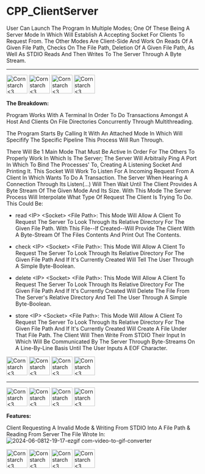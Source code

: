 # CPP_ClientServer
User Can Launch The Program In Multiple Modes; One Of These Being A Server Mode In Which Will Establish A Accepting Socket For Clients To Request From. The Other Modes Are Client-Side And Work On Reads Of A Given File Path, Checks On The File Path, Deletion Of A Given File Path, As Well As STDIO Reads And Then Writes To The Server Through A Byte Stream.


----------------------------------------------------------------------------

<img src="https://github.com/Kingerthanu/CPP_ClientServer/assets/76754592/ef3cd650-187b-4eee-a10e-519f8f4a7355" alt="Cornstarch <3" width="55" height="49"> <img src="https://github.com/Kingerthanu/CPP_ClientServer/assets/76754592/ef3cd650-187b-4eee-a10e-519f8f4a7355" alt="Cornstarch <3" width="55" height="49"> <img src="https://github.com/Kingerthanu/CPP_ClientServer/assets/76754592/ef3cd650-187b-4eee-a10e-519f8f4a7355" alt="Cornstarch <3" width="55" height="49"> <img src="https://github.com/Kingerthanu/CPP_ClientServer/assets/76754592/ef3cd650-187b-4eee-a10e-519f8f4a7355" alt="Cornstarch <3" width="55" height="49"> 


**The Breakdown:**

Program Works With A Terminal In Order To Do Transactions Amongst A Host And Clients On File Directories Concurrently Through Multithreading.

The Program Starts By Calling It With An Attached Mode In Which Will Specifify The Specific Pipeline This Process Will Run Through.

There Will Be 1 Main Mode That Must Be Active In Order For The Others To Properly Work In Which Is The Server; The Server Will Arbitraily Ping A Port In Which To Bind The Processes' To, Creating A Listening Socket And Printing It. This Socket Will Work To Listen For A Incoming Request From A Client In Which Wants To Do A Transaction. The Server When Hearing A Connection Through Its Listen(...) Will Then Wait Until The Client Provides A Byte Stream Of The Given Mode And Its Size. With This Mode The Server Process Will Interpolate What Type Of Request The Client Is Trying To Do. This Could Be:

  - read \<IP\> \<Socket\> \<File Path\>: This Mode Will Allow A Client To Request The Server To Look Through Its Relative Directory For The Given File Path. With This File--If Created--Will Provide The Client With A Byte-Stream Of The Files Contents And Print Out The Contents.

  - check \<IP\> \<Socket\> \<File Path\>: This Mode Will Allow A Client To Request The Server To Look Through Its Relative Directory For The Given File Path And If It's Currently Created Will Tell The User Through A Simple Byte-Boolean.

 - delete \<IP\> \<Socket\> \<File Path\>: This Mode Will Allow A Client To Request The Server To Look Through Its Relative Directory For The Given File Path And If It's Currently Created Will Delete The File From The Server's Relative Directory And Tell The User Through A Simple Byte-Boolean.

 - store \<IP\> \<Socket\> \<File Path\>: This Mode Will Allow A Client To Request The Server To Look Through Its Relative Directory For The Given File Path And If It's Currently Created Will Create A File Under That File Path. The Client Will Then Write From STDIO Their Input In Which Will Be Communicated By The Server Through Byte-Streams On A Line-By-Line Basis Until The User Inputs A EOF Character.

<img src="https://github.com/Kingerthanu/CPP_ClientServer/assets/76754592/e75c904e-323b-449d-a9d9-4b50a4442a0d" alt="Cornstarch <3" width="55" height="49"> <img src="https://github.com/Kingerthanu/CPP_ClientServer/assets/76754592/e75c904e-323b-449d-a9d9-4b50a4442a0d" alt="Cornstarch <3" width="55" height="49"> <img src="https://github.com/Kingerthanu/CPP_ClientServer/assets/76754592/e75c904e-323b-449d-a9d9-4b50a4442a0d" alt="Cornstarch <3" width="55" height="49"> <img src="https://github.com/Kingerthanu/CPP_ClientServer/assets/76754592/e75c904e-323b-449d-a9d9-4b50a4442a0d" alt="Cornstarch <3" width="55" height="49">

----------------------------------------------------------------------------

<img src="https://github.com/Kingerthanu/CPP_ClientServer/assets/76754592/06f25a05-7be6-41a6-81ee-0f746b3fa527" alt="Cornstarch <3" width="55" height="49"> <img src="https://github.com/Kingerthanu/CPP_ClientServer/assets/76754592/06f25a05-7be6-41a6-81ee-0f746b3fa527" alt="Cornstarch <3" width="55" height="49"> <img src="https://github.com/Kingerthanu/CPP_ClientServer/assets/76754592/06f25a05-7be6-41a6-81ee-0f746b3fa527" alt="Cornstarch <3" width="55" height="49"> <img src="https://github.com/Kingerthanu/CPP_ClientServer/assets/76754592/06f25a05-7be6-41a6-81ee-0f746b3fa527" alt="Cornstarch <3" width="55" height="49">

**Features:**

Client Requesting A Invalid Mode & Writing From STDIO Into A File Path & Reading From Server The File Wrote In:
![2024-06-0812-19-17-ezgif com-video-to-gif-converter](https://github.com/Kingerthanu/CPP_ClientServer/assets/76754592/dd7819df-1ec2-434d-a094-0c8e892ee41c)


<img src="https://github.com/Kingerthanu/CPP_ClientServer/assets/76754592/96b54435-9884-4edd-82cb-0b2ac7bd75ef" alt="Cornstarch <3" width="55" height="49"> <img src="https://github.com/Kingerthanu/CPP_ClientServer/assets/76754592/96b54435-9884-4edd-82cb-0b2ac7bd75ef" alt="Cornstarch <3" width="55" height="49"> <img src="https://github.com/Kingerthanu/CPP_ClientServer/assets/76754592/96b54435-9884-4edd-82cb-0b2ac7bd75ef" alt="Cornstarch <3" width="55" height="49"> <img src="https://github.com/Kingerthanu/CPP_ClientServer/assets/76754592/96b54435-9884-4edd-82cb-0b2ac7bd75ef" alt="Cornstarch <3" width="55" height="49">
